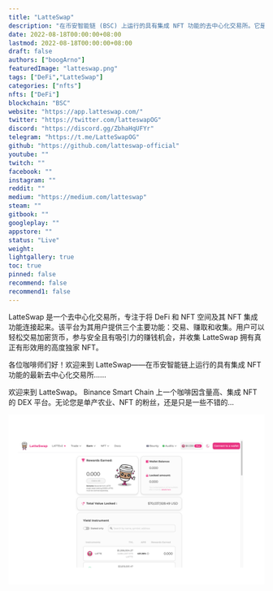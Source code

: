 ```yaml
---
title: "LatteSwap"
description: "在币安智能链 (BSC) 上运行的具有集成 NFT 功能的去中心化交易所。它是贸易商、单产农民和 NFT 的一站式商店"
date: 2022-08-18T00:00:00+08:00
lastmod: 2022-08-18T00:00:00+08:00
draft: false
authors: ["boogArno"]
featuredImage: "latteswap.png"
tags: ["DeFi","LatteSwap"]
categories: ["nfts"]
nfts: ["DeFi"]
blockchain: "BSC"
website: "https://app.latteswap.com/"
twitter: "https://twitter.com/latteswapOG"
discord: "https://discord.gg/ZbhaHqUFYr"
telegram: "https://t.me/LatteSwapOG"
github: "https://github.com/latteswap-official"
youtube: ""
twitch: ""
facebook: ""
instagram: ""
reddit: ""
medium: "https://medium.com/latteswap"
steam: ""
gitbook: ""
googleplay: ""
appstore: ""
status: "Live"
weight: 
lightgallery: true
toc: true
pinned: false
recommend: false
recommend1: false
---
```


LatteSwap 是一个去中心化交易所，专注于将 DeFi 和 NFT 空间及其 NFT 集成功能连接起来。该平台为其用户提供三个主要功能：交易、赚取和收集。用户可以轻松交易加密货币，参与安全且有吸引力的赚钱机会，并收集 LatteSwap 拥有真正有形效用的高度独家 NFT。

各位咖啡师们好！欢迎来到 LatteSwap——在币安智能链上运行的具有集成 NFT 功能的最新去中心化交易所......

欢迎来到 LatteSwap。 Binance Smart Chain 上一个咖啡因含量高、集成 NFT 的 DEX 平台。无论您是单产农业、NFT 的粉丝，还是只是一些不错的...

![latteswap-dapp-defi-bsc-image1_7fe647e107fead7a9c4ce67652a807a5](latteswap-dapp-defi-bsc-image1_7fe647e107fead7a9c4ce67652a807a5.png)